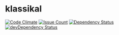 # klassikal

[![Code Climate](https://codeclimate.com/github/jberry93/klassikal/badges/gpa.svg)](https://codeclimate.com/github/jberry93/klassikal)
[![Issue Count](https://codeclimate.com/github/jberry93/klassikal/badges/issue_count.svg)](https://codeclimate.com/github/jberry93/klassikal)
[![Dependency Status](https://david-dm.org/jberry93/klassikal.svg)](https://david-dm.org/jberry93/klassikal)
[![devDependency Status](https://david-dm.org/jberry93/klassikal/dev-status.svg)](https://david-dm.org/jberry93/klassikal#info=devDependencies)
